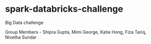 # spark-databricks-challenge
Big Data challenge

Group Members - Shipra Gupta, Mimi George, Katie Hong, Fiza Tariq, Nivetha Sundar
